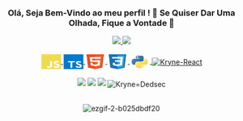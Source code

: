 <div align="center">

### Olá, Seja Bem-Vindo ao meu perfil ! 👋 Se Quiser Dar Uma Olhada, Fique a Vontade 👾

</div>

<div align="center">
  <a href="https://github.com/joaovictoralvess">
  <img height="180em" src="https://github-readme-stats.vercel.app/api?username=joaovictoralvess&show_icons=true&theme=dracula&include_all_commits=true&count_private=true"/>
  <img height="180em" src="https://github-readme-stats.vercel.app/api/top-langs/?username=joaovictoralvess&layout=compact&langs_count=7&theme=dracula"/>
</div>
<div style="display: inline_block" align="center"><br>
  <img align="center" alt="Kryne-Js" height="30" width="40" src="https://raw.githubusercontent.com/devicons/devicon/master/icons/javascript/javascript-plain.svg">
  <img align="center" alt="Kryne-Ts" height="30" width="40" src="https://raw.githubusercontent.com/devicons/devicon/master/icons/typescript/typescript-plain.svg">
  <img align="center" alt="Kryne-HTML" height="30" width="40" src="https://raw.githubusercontent.com/devicons/devicon/master/icons/html5/html5-original.svg">
  <img align="center" alt="Kryne-CSS" height="30" width="40" src="https://raw.githubusercontent.com/devicons/devicon/master/icons/css3/css3-original.svg">
  <img align="center" alt="Kryne-Python" height="30" width="40" src="https://raw.githubusercontent.com/devicons/devicon/master/icons/python/python-original.svg">
  <img align="center" alt="Kryne-React" height="30" width="40"
src="https://cdn.jsdelivr.net/gh/devicons/devicon/icons/react/react-original.svg">
</div>
<br>
  <div align="center"> 
    <a href="https://instagram.com/joao.victor.kk" target="_blank"><img src="https://img.shields.io/badge/-Instagram-%23E4405F?style=for-the-badge&logo=instagram&logoColor=white" target="_blank"></a>
    <a href= "mailto:joaovictoralvesdealmeidaa1337@gmail.com"><img src="https://img.shields.io/badge/-Gmail-%23333?style=for-the-badge&logo=gmail&logoColor=white" target="_blank"></a>
    <a href="https://www.linkedin.com/in/jo%C3%A3o-victor-55b688244" target="_blank"><img src="https://img.shields.io/badge/-LinkedIn-%230077B5?style=for-the-badge&logo=linkedin&logoColor=white" target="_blank"></a> 
    <img align="center" alt="Kryne=Dedsec" src="https://c.tenor.com/_xy4hrnzL8EAAAAC/dedsec.gif">
  </div>
<br>
  <div align="center">
    
  ![ezgif-2-b025dbdf20](https://user-images.githubusercontent.com/110263977/181876554-3d8c58ec-16d9-4cab-9436-5e4cbbef2ccf.gif)
  
  </div>

